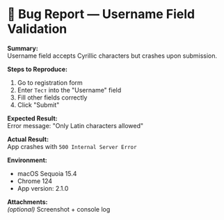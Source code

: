 # 🐞 Bug Report — Username Field Validation

**Summary:**  
Username field accepts Cyrillic characters but crashes upon submission.

**Steps to Reproduce:**
1. Go to registration form
2. Enter `Тест` into the "Username" field
3. Fill other fields correctly
4. Click "Submit"

**Expected Result:**  
Error message: "Only Latin characters allowed"

**Actual Result:**  
App crashes with `500 Internal Server Error`

**Environment:**  
- macOS Sequoia 15.4  
- Chrome 124  
- App version: 2.1.0

**Attachments:**  
_(optional)_ Screenshot + console log
